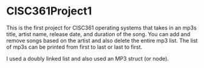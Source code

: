 # CISC361Project1
This is the first project for CISC361 operating systems that takes in an mp3s title, artist name, release date, and duration of the song.
You can add and remove songs based on the artist and also delete the entire mp3 list. 
The list of mp3s can be printed from first to last or last to first.

I used a doubly linked list and also used an MP3 struct (or node).
